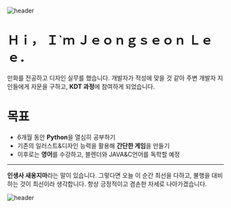 ![header](https://capsule-render.vercel.app/api?type=waving&color=0:8f9ed1,100:d4938b&_&height=200&section=header)

# Ｈｉ， Ｉ`ｍ Ｊｅｏｎｇｓｅｏｎ Ｌｅｅ．
만화를 전공하고 디자인 실무를 했습니다. 개발자가 적성에 맞을 것 같아 주변 개발자 지인들에게 자문을 구하고, **KDT 과정**에 참여하게 되었습니다. 

# 목표
- 6개월 동안 **Python**을 열심히 공부하기
- 기존의 일러스트&디자인 능력을 활용해 **간단한 게임**을 만들기
- 이후로는 **영어**를 수강하고, 블렌더와 JAVA&C언어를 독학할 예정
***
**인생사 새옹지마**라는 말이 있습니다. 그렇다면 오늘 이 순간 최선을 다하고, 불행을 대비하는 것이 최선이라 생각합니다. 항상 긍정적이고 겸손한 자세로 나아가겠습니다. 

![header](https://capsule-render.vercel.app/api?type=waving&color=0:8f9ed1,100:d4938b&_&height=200&section=footer)
